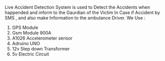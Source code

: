Live Accident Detection System is used to Detect the Accidents when happended and inform to the Gaurdian of the Victim In Case if Accident by SMS , and also make Information to the ambulance Driver.
We Use :
1. GPS Module
2. Gsm Module 900A
3. A1026 Accelerometer sensor
4. Adruino UNO
5. 12v Step down Transformer
6. 5v Electric Circuit
